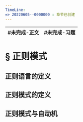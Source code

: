 ```yaml
---
TimeLine: 
=> 20220605--0000000 : 章节已创建
---
```

| #未完成-正文 | #未完成-习题 |
| ------------ | ------------ |

# § 正则模式

## 正则语言的定义

## 正则模式的定义

## 正则模式与自动机

